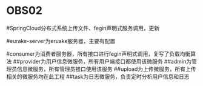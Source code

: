 # OBS02

#SpringCloud分布式系统上传文件、fegin声明式服务调用，更新

#eurake-server为eruake服务器，主要有配置

#consumer为消费者服务器，所有接口进行fegin声明式调用，复写了负载均衡算法
##provider为用户信息微服务，所有用户端接口都使用该微服务
##admin为管理员信息微服务，所有管理员接口使用该服务
##upload为上传微服务，所有上传相关的微服务均在此工程
##task为日志微服务，负责定时分析用户信息和日志

